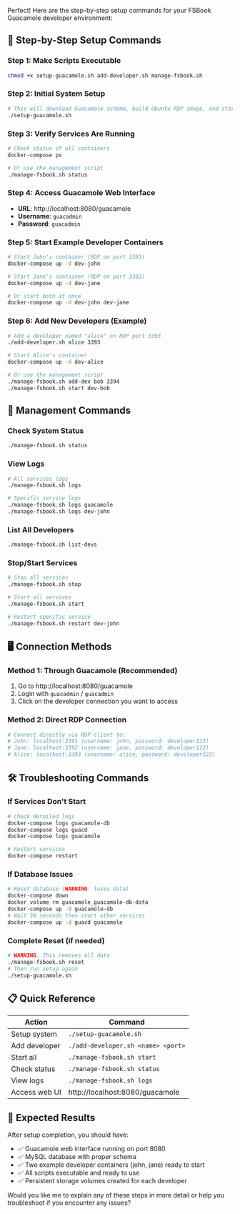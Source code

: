 Perfect! Here are the step-by-step setup commands for your FSBook Guacamole developer environment:

## 🚀 Step-by-Step Setup Commands

### Step 1: Make Scripts Executable
```bash
chmod +x setup-guacamole.sh add-developer.sh manage-fsbook.sh
```

### Step 2: Initial System Setup
```bash
# This will download Guacamole schema, build Ubuntu RDP image, and start core services
./setup-guacamole.sh
```

### Step 3: Verify Services Are Running
```bash
# Check status of all containers
docker-compose ps

# Or use the management script
./manage-fsbook.sh status
```

### Step 4: Access Guacamole Web Interface
- **URL**: http://localhost:8080/guacamole
- **Username**: `guacadmin`  
- **Password**: `guacadmin`

### Step 5: Start Example Developer Containers
```bash
# Start John's container (RDP on port 3391)
docker-compose up -d dev-john

# Start Jane's container (RDP on port 3392)  
docker-compose up -d dev-jane

# Or start both at once
docker-compose up -d dev-john dev-jane
```

### Step 6: Add New Developers (Example)
```bash
# Add a developer named "alice" on RDP port 3393
./add-developer.sh alice 3393

# Start Alice's container
docker-compose up -d dev-alice

# Or use the management script
./manage-fsbook.sh add-dev bob 3394
./manage-fsbook.sh start dev-bob
```

## 🔧 Management Commands

### Check System Status
```bash
./manage-fsbook.sh status
```

### View Logs
```bash
# All services logs
./manage-fsbook.sh logs

# Specific service logs
./manage-fsbook.sh logs guacamole
./manage-fsbook.sh logs dev-john
```

### List All Developers
```bash
./manage-fsbook.sh list-devs
```

### Stop/Start Services
```bash
# Stop all services
./manage-fsbook.sh stop

# Start all services
./manage-fsbook.sh start

# Restart specific service
./manage-fsbook.sh restart dev-john
```

## 🖥️ Connection Methods

### Method 1: Through Guacamole (Recommended)
1. Go to http://localhost:8080/guacamole
2. Login with `guacadmin` / `guacadmin`
3. Click on the developer connection you want to access

### Method 2: Direct RDP Connection
```bash
# Connect directly via RDP client to:
# John: localhost:3391 (username: john, password: developer123)
# Jane: localhost:3392 (username: jane, password: developer123)
# Alice: localhost:3393 (username: alice, password: developer123)
```

## 🛠️ Troubleshooting Commands

### If Services Don't Start
```bash
# Check detailed logs
docker-compose logs guacamole-db
docker-compose logs guacd
docker-compose logs guacamole

# Restart services
docker-compose restart
```

### If Database Issues
```bash
# Reset database (WARNING: loses data)
docker-compose down
docker volume rm guacamole_guacamole-db-data
docker-compose up -d guacamole-db
# Wait 30 seconds then start other services
docker-compose up -d guacd guacamole
```

### Complete Reset (if needed)
```bash
# WARNING: This removes all data
./manage-fsbook.sh reset
# Then run setup again
./setup-guacamole.sh
```

## 📋 Quick Reference

| Action | Command |
|--------|---------|
| Setup system | `./setup-guacamole.sh` |
| Add developer | `./add-developer.sh <name> <port>` |
| Start all | `./manage-fsbook.sh start` |
| Check status | `./manage-fsbook.sh status` |
| View logs | `./manage-fsbook.sh logs` |
| Access web UI | http://localhost:8080/guacamole |

## 🎯 Expected Results

After setup completion, you should have:
- ✅ Guacamole web interface running on port 8080
- ✅ MySQL database with proper schema
- ✅ Two example developer containers (john, jane) ready to start
- ✅ All scripts executable and ready to use
- ✅ Persistent storage volumes created for each developer

Would you like me to explain any of these steps in more detail or help you troubleshoot if you encounter any issues?
